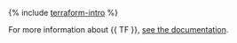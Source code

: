 {% include [terraform-intro](../_includes/terraform-intro.md) %}


For more information about {{ TF }}, [see the documentation](../tutorials/infrastructure-management/terraform-quickstart.md#install-terraform).
